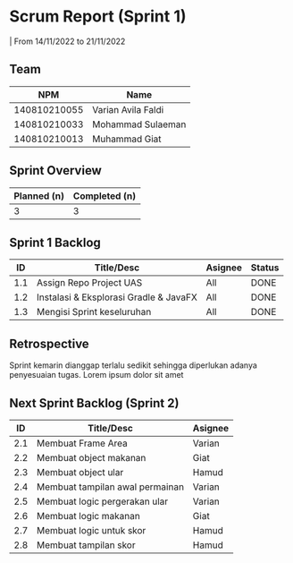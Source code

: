 # Scrum Report (Sprint 1)
| From 14/11/2022 to 21/11/2022

## Team 
| NPM           | Name              |
| ------------- |------------------ |
| 140810210055  | Varian Avila Faldi|
| 140810210033  | Mohammad Sulaeman |
| 140810210013  | Muhammad Giat     |

## Sprint Overview
| Planned (n)   | Completed (n) |
| ------------- |-------------- |
| 3             | 3             |

## Sprint 1 Backlog

| ID  | Title/Desc | Asignee | Status |
| --- | ---------- | ------- | ------ |
| 1.1 | Assign Repo Project UAS | All | DONE |
| 1.2 | Instalasi & Eksplorasi Gradle & JavaFX| All | DONE |
| 1.3 | Mengisi Sprint keseluruhan | All | DONE |

## Retrospective 

Sprint kemarin dianggap terlalu sedikit sehingga diperlukan adanya penyesuaian tugas. Lorem ipsum dolor sit amet

## Next Sprint Backlog (Sprint 2)
| ID  | Title/Desc | Asignee | 
| --- | ---------- | ------- | 
| 2.1 | Membuat Frame Area              | Varian | 
| 2.2 | Membuat object makanan          | Giat | 
| 2.3 | Membuat object ular             | Hamud |
| 2.4 | Membuat tampilan awal permainan | Varian |
| 2.5 | Membuat logic pergerakan ular   | Varian |
| 2.6 | Membuat logic makanan           | Giat |
| 2.7 | Membuat logic untuk skor        | Hamud |
| 2.8 | Membuat tampilan skor           | Hamud |